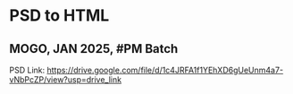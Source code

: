 # PSD to HTML
## MOGO, JAN 2025, #PM Batch

PSD Link: https://drive.google.com/file/d/1c4JRFA1f1YEhXD6gUeUnm4a7-vNbPcZP/view?usp=drive_link